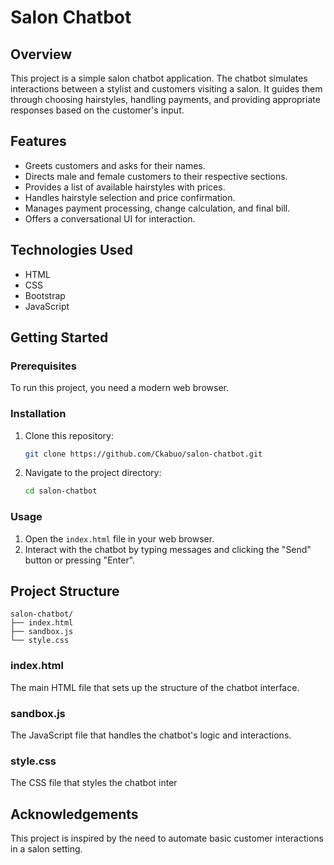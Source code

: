 # Salon Chatbot

## Overview
This project is a simple salon chatbot application. The chatbot simulates interactions between a stylist and customers visiting a salon. It guides them through choosing hairstyles, handling payments, and providing appropriate responses based on the customer's input.

## Features
- Greets customers and asks for their names.
- Directs male and female customers to their respective sections.
- Provides a list of available hairstyles with prices.
- Handles hairstyle selection and price confirmation.
- Manages payment processing, change calculation, and final bill.
- Offers a conversational UI for interaction.

## Technologies Used
- HTML
- CSS
- Bootstrap
- JavaScript

## Getting Started

### Prerequisites
To run this project, you need a modern web browser.

### Installation
1. Clone this repository:
    ```sh
    git clone https://github.com/Ckabuo/salon-chatbot.git
    ```
2. Navigate to the project directory:
    ```sh
    cd salon-chatbot
    ```

### Usage
1. Open the `index.html` file in your web browser.
2. Interact with the chatbot by typing messages and clicking the "Send" button or pressing "Enter".

## Project Structure
```
salon-chatbot/
├── index.html
├── sandbox.js
└── style.css
```

### index.html
The main HTML file that sets up the structure of the chatbot interface.

### sandbox.js
The JavaScript file that handles the chatbot's logic and interactions.

### style.css
The CSS file that styles the chatbot inter

## Acknowledgements
This project is inspired by the need to automate basic customer interactions in a salon setting.

